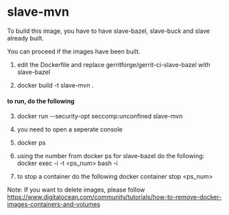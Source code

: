 slave-mvn
============

To build this image, you have to have slave-bazel, slave-buck and slave already built.

You can proceed if the images have been built.

1. edit the Dockerfile and replace gerritforge/gerrit-ci-slave-bazel with slave-bazel

2. docker build -t slave-mvn .

#### to run, do the following

3. docker run --security-opt seccomp:unconfined slave-mvn

4. you need to open a seperate console

5. docker ps

6. using the number from docker ps for slave-bazel do the following:
   docker exec -i -t <ps_num> bash -i

7. to stop a  container do the following
   docker container stop <ps_num>

Note: If you want to delete images, please follow
https://www.digitalocean.com/community/tutorials/how-to-remove-docker-images-containers-and-volumes
